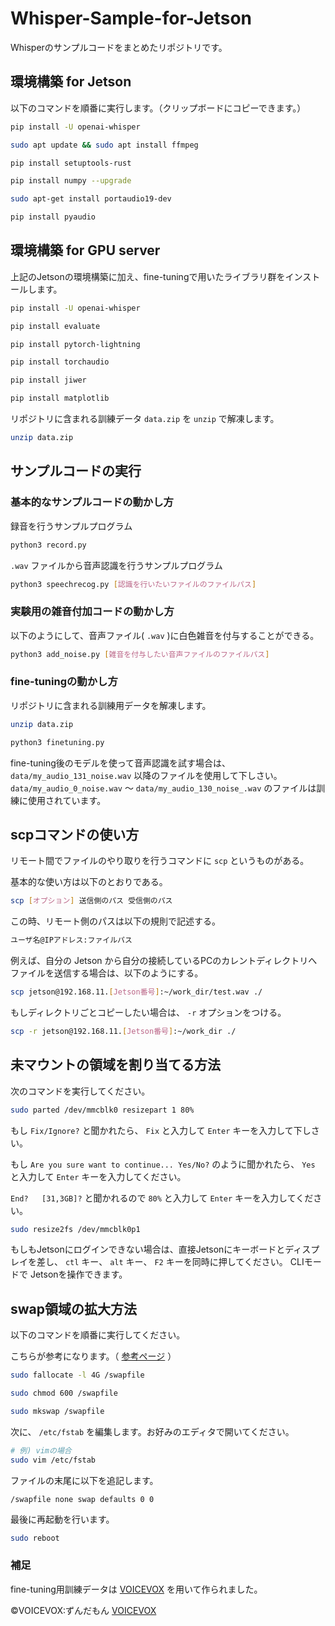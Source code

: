 # Whisper-Sample-for-Jetson
Whisperのサンプルコードをまとめたリポジトリです。

## 環境構築 for Jetson
以下のコマンドを順番に実行します。（クリップボードにコピーできます。）
```sh
pip install -U openai-whisper
```
```sh
sudo apt update && sudo apt install ffmpeg
```
```sh
pip install setuptools-rust
```
```sh
pip install numpy --upgrade
```
```sh
sudo apt-get install portaudio19-dev
```
```sh
pip install pyaudio
```

## 環境構築 for GPU server
上記のJetsonの環境構築に加え、fine-tuningで用いたライブラリ群をインストールします。
```sh
pip install -U openai-whisper
```

```sh
pip install evaluate
```

```sh
pip install pytorch-lightning
```

```sh
pip install torchaudio
```

```sh
pip install jiwer
```

```sh
pip install matplotlib
```

リポジトリに含まれる訓練データ `data.zip` を `unzip` で解凍します。
```sh
unzip data.zip
```

## サンプルコードの実行

### 基本的なサンプルコードの動かし方
録音を行うサンプルプログラム
```sh
python3 record.py
```
`.wav` ファイルから音声認識を行うサンプルプログラム
```sh
python3 speechrecog.py [認識を行いたいファイルのファイルパス]
```

### 実験用の雑音付加コードの動かし方
以下のようにして、音声ファイル( `.wav` )に白色雑音を付与することができる。
```sh
python3 add_noise.py [雑音を付与したい音声ファイルのファイルパス]
```
### fine-tuningの動かし方
リポジトリに含まれる訓練用データを解凍します。
```sh
unzip data.zip
```

```sh
python3 finetuning.py
```

fine-tuning後のモデルを使って音声認識を試す場合は、 `data/my_audio_131_noise.wav` 以降のファイルを使用して下しさい。`data/my_audio_0_noise.wav` 〜 `data/my_audio_130_noise_.wav` のファイルは訓練に使用されています。


## scpコマンドの使い方
リモート間でファイルのやり取りを行うコマンドに `scp` というものがある。

基本的な使い方は以下のとおりである。

```sh
scp [オプション] 送信側のパス 受信側のパス
```

この時、リモート側のパスは以下の規則で記述する。

```sh
ユーザ名@IPアドレス:ファイルパス
```

例えば、自分の Jetson から自分の接続しているPCのカレントディレクトリへファイルを送信する場合は、以下のようにする。

```sh
scp jetson@192.168.11.[Jetson番号]:~/work_dir/test.wav ./
```

もしディレクトリごとコピーしたい場合は、 `-r` オプションをつける。

```sh
scp -r jetson@192.168.11.[Jetson番号]:~/work_dir ./
```

## 未マウントの領域を割り当てる方法

次のコマンドを実行してください。
```sh
sudo parted /dev/mmcblk0 resizepart 1 80%
```
もし `Fix/Ignore?` と聞かれたら、 `Fix` と入力して `Enter` キーを入力して下しさい。

もし `Are you sure want to continue... Yes/No?` のように聞かれたら、 `Yes` と入力して `Enter` キーを入力してください。

`End?   [31,3GB]?` と聞かれるので `80%` と入力して `Enter` キーを入力してください。

```sh
sudo resize2fs /dev/mmcblk0p1
```

もしもJetsonにログインできない場合は、直接Jetsonにキーボードとディスプレイを差し、 `ctl` キー、 `alt` キー、 `F2` キーを同時に押してください。 CLIモードで Jetsonを操作できます。

## swap領域の拡大方法
以下のコマンドを順番に実行してください。

こちらが参考になります。（ [参考ページ](https://www.hiramine.com/physicalcomputing/jetsonnano/swap_check_extend.html) ）

```sh
sudo fallocate -l 4G /swapfile
```

```sh
sudo chmod 600 /swapfile
```

```sh
sudo mkswap /swapfile
```

次に、 `/etc/fstab` を編集します。お好みのエディタで開いてください。

```sh
# 例) vimの場合
sudo vim /etc/fstab
```

ファイルの末尾に以下を追記します。

```
/swapfile none swap defaults 0 0
```

最後に再起動を行います。
```sh
sudo reboot
```

### 補足
fine-tuning用訓練データは [VOICEVOX](https://voicevox.hiroshiba.jp/) を用いて作られました。

©︎VOICEVOX:ずんだもん [VOICEVOX](https://voicevox.hiroshiba.jp/)
